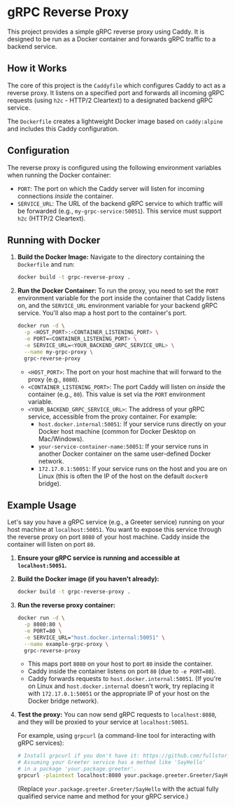 # gRPC Reverse Proxy

This project provides a simple gRPC reverse proxy using Caddy. It is designed to be run as a Docker container and forwards gRPC traffic to a backend service.

## How it Works

The core of this project is the `Caddyfile` which configures Caddy to act as a reverse proxy. It listens on a specified port and forwards all incoming gRPC requests (using `h2c` - HTTP/2 Cleartext) to a designated backend gRPC service.

The `Dockerfile` creates a lightweight Docker image based on `caddy:alpine` and includes this Caddy configuration.

## Configuration

The reverse proxy is configured using the following environment variables when running the Docker container:

*   `PORT`: The port on which the Caddy server will listen for incoming connections *inside* the container.
*   `SERVICE_URL`: The URL of the backend gRPC service to which traffic will be forwarded (e.g., `my-grpc-service:50051`). This service must support `h2c` (HTTP/2 Cleartext).

## Running with Docker

1.  **Build the Docker Image:**
    Navigate to the directory containing the `Dockerfile` and run:
    ```bash
    docker build -t grpc-reverse-proxy .
    ```

2.  **Run the Docker Container:**
    To run the proxy, you need to set the `PORT` environment variable for the port inside the container that Caddy listens on, and the `SERVICE_URL` environment variable for your backend gRPC service. You'll also map a host port to the container's port.

    ```bash
    docker run -d \
      -p <HOST_PORT>:<CONTAINER_LISTENING_PORT> \
      -e PORT=<CONTAINER_LISTENING_PORT> \
      -e SERVICE_URL=<YOUR_BACKEND_GRPC_SERVICE_URL> \
      --name my-grpc-proxy \
      grpc-reverse-proxy
    ```

    *   `<HOST_PORT>`: The port on your host machine that will forward to the proxy (e.g., `8080`).
    *   `<CONTAINER_LISTENING_PORT>`: The port Caddy will listen on *inside* the container (e.g., `80`). This value is set via the `PORT` environment variable.
    *   `<YOUR_BACKEND_GRPC_SERVICE_URL>`: The address of your gRPC service, accessible from the proxy container. For example:
        *   `host.docker.internal:50051`: If your service runs directly on your Docker host machine (common for Docker Desktop on Mac/Windows).
        *   `your-service-container-name:50051`: If your service runs in another Docker container on the same user-defined Docker network.
        *   `172.17.0.1:50051`: If your service runs on the host and you are on Linux (this is often the IP of the host on the default `docker0` bridge).

## Example Usage

Let's say you have a gRPC service (e.g., a Greeter service) running on your host machine at `localhost:50051`. You want to expose this service through the reverse proxy on port `8080` of your host machine. Caddy inside the container will listen on port `80`.

1.  **Ensure your gRPC service is running and accessible at `localhost:50051`.**

2.  **Build the Docker image (if you haven't already):**
    ```bash
    docker build -t grpc-reverse-proxy .
    ```

3.  **Run the reverse proxy container:**
    ```bash
    docker run -d \
      -p 8080:80 \
      -e PORT=80 \
      -e SERVICE_URL="host.docker.internal:50051" \
      --name example-grpc-proxy \
      grpc-reverse-proxy
    ```
    *   This maps port `8080` on your host to port `80` inside the container.
    *   Caddy inside the container listens on port `80` (due to `-e PORT=80`).
    *   Caddy forwards requests to `host.docker.internal:50051`. (If you're on Linux and `host.docker.internal` doesn't work, try replacing it with `172.17.0.1:50051` or the appropriate IP of your host on the Docker bridge network).

4.  **Test the proxy:**
    You can now send gRPC requests to `localhost:8080`, and they will be proxied to your service at `localhost:50051`.

    For example, using `grpcurl` (a command-line tool for interacting with gRPC services):
    ```bash
    # Install grpcurl if you don't have it: https://github.com/fullstorydev/grpcurl
    # Assuming your Greeter service has a method like 'SayHello' 
    # in a package 'your.package.greeter'.
    grpcurl -plaintext localhost:8080 your.package.greeter.Greeter/SayHello
    ```
    (Replace `your.package.greeter.Greeter/SayHello` with the actual fully qualified service name and method for your gRPC service.)
